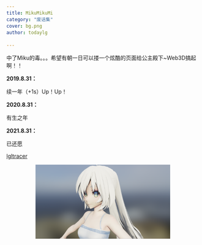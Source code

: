 ```yaml
---
title: MikuMikuMi
category: "废话集"
cover: bg.png
author: todaylg

---
```


中了Miku的毒。。。希望有朝一日可以搂一个炫酷的页面给公主殿下~Web3D搞起啊！！



**2019.8.31：**

续一年（+1s）Up！Up！

**2020.8.31：**

有生之年

**2021.8.31：**

已还愿

[lgltracer](https://lgltracer.com/)

<div style="text-align: center">  
<img style="width:70%;" src="https://raw.githubusercontent.com/todaylg/LG-Blog-Gatsby/master/content/posts/2018-08-31--miku-setup/miku.png">  
</div>